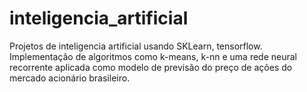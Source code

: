 # inteligencia_artificial
Projetos de inteligencia artificial usando SKLearn, tensorflow. 
Implementação de algoritmos como k-means, k-nn e uma rede neural recorrente aplicada como modelo de previsão do preço de ações do mercado acionário brasileiro.
